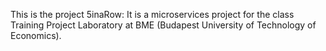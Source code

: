 This is the project 5inaRow: It is a microservices project for the class Training Project Laboratory at BME (Budapest University of Technology of Economics).
